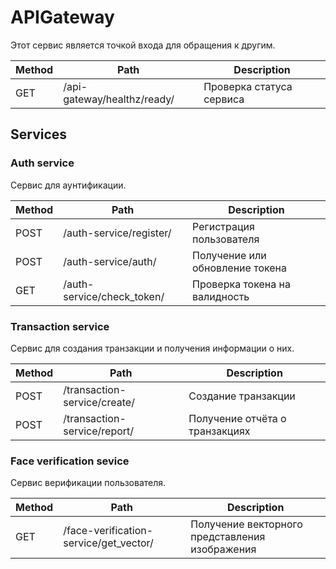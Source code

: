# APIGateway


Этот сервис является точкой входа для обращения к другим.

| Method | Path                       | Description                            |
|--------|----------------------------|----------------------------------------|
| GET    | /api-gateway/healthz/ready/| Проверка статуса сервиса               |


## Services

### Auth service
Сервис для аунтификации.

| Method | Path                       | Description                            |
|--------|----------------------------|----------------------------------------|
| POST   | /auth-service/register/    | Регистрация пользователя               |
| POST   | /auth-service/auth/        | Получение или обновление токена        |
| GET    | /auth-service/check_token/ | Проверка токена на валидность          |


### Transaction service
Сервис для создания транзакции и получения информации о них.

| Method | Path                          | Description                        |
|--------|-------------------------------|------------------------------------|
| POST   | /transaction-service/create/  | Создание транзакции                |
| POST   | /transaction-service/report/  | Получение отчёта о транзакциях     |


### Face verification sevice
Сервис верификации пользователя.

| Method | Path                                    | Description                                    |
|--------|-----------------------------------------|------------------------------------------------|
| GET    | /face-verification-service/get_vector/  | Получение векторного представления изображения |
